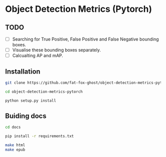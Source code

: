 # Object Detection Metrics (Pytorch)

## TODO

- [ ] Searching for True Positive, False Positive and False Negative bounding
      boxes.
- [ ] Visualise these bounding boxes separately.
- [ ] Calcualting AP and mAP.

## Installation

```sh
git clone https://github.com/fat-fox-ghost/object-detection-metrics-pytorch

cd object-detection-metrics-pytorch

python setup.py install
```

## Buiding docs

```sh
cd docs

pip install -r requirements.txt

make html
make epub
```